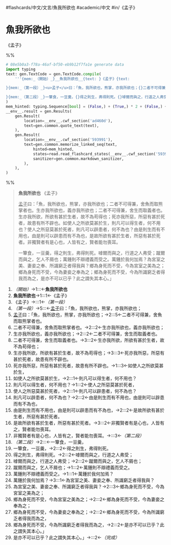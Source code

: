 #flashcards/中文/文言/魚我所欲也 #academic/中文 #in/《孟子》

# 魚我所欲也
《孟子》

%%
```Python
# 08e5b0a3-f78a-46af-bf50-eb9b12f7fa1e generate data
import typing
text: gen.TextCode = gen.TextCode.compile(
	'''{mem:_（開始）_}__魚我所欲也__{text: }《孟子》{text:

}{mem:_（第一段）_}<u>孟子</u>曰：「魚，我所欲也，熊掌，亦我所欲也；{}二者不可得兼，舍魚而取熊掌者也。{}生亦我所欲也，義亦我所欲也；{}二者不可得兼，舍生而取義者也。{}生亦我所欲，所欲有甚於生者，故不為苟得也；{}死亦我所惡，所惡有甚於死者，故患有所不辟也。{}如使人之所欲莫甚於生，{}則凡可以得生者，何不用也？{}使人之所惡莫甚於死者，{}則凡可以辟患者，何不為也？{}由是則生而有不用也，由是則可以辟患而有不為也，{}是故所欲有甚於生者，所惡有甚於死者。{}非獨賢者有是心也，人皆有之，賢者能勿喪耳。{text:

}{mem:_（第二段）_}一簞食，一豆羹，{}得之則生，弗得則死。{}嘑爾而與之，行道之人弗受；{}蹴爾而與之，乞人不屑也；{}萬鍾則不辯禮義而受之。{}萬鍾於我何加焉？{}為宮室之美、妻妾之奉、所識窮乏者得我與？{}鄉為身死而不受，今為宮室之美為之；{}鄉為身死而不受，今為妻妾之奉為之；{}鄉為身死而不受，今為所識窮乏者得我而為之，{}是亦不可以已乎？此之謂失其本心。」{mem:_（完成）_}'''
)
mem_hinted: typing.Sequence[bool] = (False,) + (True,) * 2 + (False,) + (True,) * 13 + (False,) + (True,) * 11 + (False,)
__env__.result = gen.Results(
	gen.Result(
		location=__env__.cwf_section('ad460d'),
		text=gen.common.quote_text(text),
	),
	gen.Result(
		location=__env__.cwf_section('593991'),
		text=gen.common.memorize_linked_seq(text,
			hinted=mem_hinted,
			states=read.read_flashcard_states(__env__.cwf_section('593991')),
			sanitizer=gen.common.markdown_sanitizer,
		),
	),
)
```
%%

<!--08e5b0a3-f78a-46af-bf50-eb9b12f7fa1e generate section="ad460d"--><!-- The following content is generated at 2022-11-05T00:24:58.249868+08:00. Any edits will be overridden! -->

> __魚我所欲也__ 《孟子》
>
> <u>孟子</u>曰：「魚，我所欲也，熊掌，亦我所欲也；二者不可得兼，舍魚而取熊掌者也。生亦我所欲也，義亦我所欲也；二者不可得兼，舍生而取義者也。生亦我所欲，所欲有甚於生者，故不為苟得也；死亦我所惡，所惡有甚於死者，故患有所不辟也。如使人之所欲莫甚於生，則凡可以得生者，何不用也？使人之所惡莫甚於死者，則凡可以辟患者，何不為也？由是則生而有不用也，由是則可以辟患而有不為也，是故所欲有甚於生者，所惡有甚於死者。非獨賢者有是心也，人皆有之，賢者能勿喪耳。
>
> 一簞食，一豆羹，得之則生，弗得則死。嘑爾而與之，行道之人弗受；蹴爾而與之，乞人不屑也；萬鍾則不辯禮義而受之。萬鍾於我何加焉？為宮室之美、妻妾之奉、所識窮乏者得我與？鄉為身死而不受，今為宮室之美為之；鄉為身死而不受，今為妻妾之奉為之；鄉為身死而不受，今為所識窮乏者得我而為之，是亦不可以已乎？此之謂失其本心。」

<!--/08e5b0a3-f78a-46af-bf50-eb9b12f7fa1e-->

<!--08e5b0a3-f78a-46af-bf50-eb9b12f7fa1e generate section="593991"--><!-- The following content is generated at 2022-11-09T18:05:20.098141+08:00. Any edits will be overridden! -->

1. _（開始）_→1:::←__魚我所欲也__ <!--SR:!2023-01-30,73,290!2023-01-14,60,290-->
2. __魚我所欲也__→1:::1←《孟子》 <!--SR:!2023-03-20,90,250!2023-03-01,92,270-->
3. 《孟子》→:::1←_（第一段）_ <!--SR:!2023-05-29,164,310!2023-03-18,70,190-->
4. _（第一段）_→5:::←<u>孟子</u>曰：「魚，我所欲也，熊掌，亦我所欲也； <!--SR:!2023-01-17,54,250!2023-05-31,152,290-->
5. <u>孟子</u>曰：「魚，我所欲也，熊掌，亦我所欲也；→2:::5←二者不可得兼，舍魚而取熊掌者也。 <!--SR:!2023-01-13,58,270!2023-01-16,52,250-->
6. 二者不可得兼，舍魚而取熊掌者也。→2:::2←生亦我所欲也，義亦我所欲也； <!--SR:!2023-02-17,68,230!2023-02-11,72,250-->
7. 生亦我所欲也，義亦我所欲也；→2:::2←二者不可得兼，舍生而取義者也。 <!--SR:!2023-02-07,69,250!2023-04-21,115,250-->
8. 二者不可得兼，舍生而取義者也。→3:::2←生亦我所欲，所欲有甚於生者，故不為苟得也； <!--SR:!2023-02-14,74,250!2023-05-06,119,250-->
9. 生亦我所欲，所欲有甚於生者，故不為苟得也；→3:::3←死亦我所惡，所惡有甚於死者，故患有所不辟也。 <!--SR:!2023-02-14,74,250!2023-01-19,35,230-->
10. 死亦我所惡，所惡有甚於死者，故患有所不辟也。→1:::3←如使人之所欲莫甚於生， <!--SR:!2023-05-07,128,270!2023-04-08,105,250-->
11. 如使人之所欲莫甚於生，→2:::1←則凡可以得生者，何不用也？ <!--SR:!2023-01-10,51,250!2023-01-11,52,250-->
12. 則凡可以得生者，何不用也？→1:::2←使人之所惡莫甚於死者， <!--SR:!2023-02-13,73,250!2023-04-14,108,250-->
13. 使人之所惡莫甚於死者，→2:::1←則凡可以辟患者，何不為也？ <!--SR:!2023-01-18,54,250!2023-02-10,71,250-->
14. 則凡可以辟患者，何不為也？→2:::2←由是則生而有不用也，由是則可以辟患而有不為也， <!--SR:!2023-01-27,42,190!2023-01-19,63,270-->
15. 由是則生而有不用也，由是則可以辟患而有不為也，→2:::2←是故所欲有甚於生者，所惡有甚於死者。 <!--SR:!2023-02-02,65,250!2023-02-26,76,250-->
16. 是故所欲有甚於生者，所惡有甚於死者。→3:::2←非獨賢者有是心也，人皆有之，賢者能勿喪耳。 <!--SR:!2023-02-20,68,230!2023-03-02,71,230-->
17. 非獨賢者有是心也，人皆有之，賢者能勿喪耳。→:::3←_（第二段）_ <!--SR:!2023-05-21,145,290!2023-03-02,79,250-->
18. _（第二段）_→2:::←一簞食，一豆羹， <!--SR:!2023-02-05,67,250!2023-05-04,133,290-->
19. 一簞食，一豆羹，→2:::2←得之則生，弗得則死。 <!--SR:!2023-01-27,60,250!2023-02-03,54,230-->
20. 得之則生，弗得則死。→2:::2←嘑爾而與之，行道之人弗受； <!--SR:!2023-03-06,81,250!2023-01-28,61,250-->
21. 嘑爾而與之，行道之人弗受；→2:::2←蹴爾而與之，乞人不屑也； <!--SR:!2023-01-28,41,230!2023-05-08,121,250-->
22. 蹴爾而與之，乞人不屑也；→1:::2←萬鍾則不辯禮義而受之。 <!--SR:!2023-03-09,83,250!2023-05-16,127,250-->
23. 萬鍾則不辯禮義而受之。→1:::1←萬鍾於我何加焉？ <!--SR:!2023-02-13,73,250!2023-01-26,59,250-->
24. 萬鍾於我何加焉？→3:::1←為宮室之美、妻妾之奉、所識窮乏者得我與？ <!--SR:!2023-01-21,54,250!2023-01-23,56,250-->
25. 為宮室之美、妻妾之奉、所識窮乏者得我與？→2:::3←鄉為身死而不受，今為宮室之美為之； <!--SR:!2023-04-15,109,250!2023-02-09,70,250-->
26. 鄉為身死而不受，今為宮室之美為之；→2:::2←鄉為身死而不受，今為妻妾之奉為之； <!--SR:!2023-01-31,71,270!2023-03-15,94,270-->
27. 鄉為身死而不受，今為妻妾之奉為之；→2:::2←鄉為身死而不受，今為所識窮乏者得我而為之， <!--SR:!2023-04-10,106,250!2023-02-19,83,270-->
28. 鄉為身死而不受，今為所識窮乏者得我而為之，→2:::2←是亦不可以已乎？此之謂失其本心。」 <!--SR:!2023-02-02,73,270!2023-01-15,23,230-->
29. 是亦不可以已乎？此之謂失其本心。」→:::2←_（完成）_ <!--SR:!2023-06-29,188,310!2023-02-06,68,250-->

<!--/08e5b0a3-f78a-46af-bf50-eb9b12f7fa1e-->
